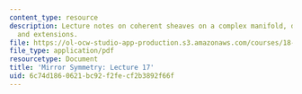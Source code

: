 ```yaml
---
content_type: resource
description: Lecture notes on coherent sheaves on a complex manifold, derived functors,
  and extensions.
file: https://ol-ocw-studio-app-production.s3.amazonaws.com/courses/18-969-topics-in-geometry-mirror-symmetry-spring-2009/6c74d1860621bc92f2fecf2b3892f66f_MIT18_969s09_lec17.pdf
file_type: application/pdf
resourcetype: Document
title: 'Mirror Symmetry: Lecture 17'
uid: 6c74d186-0621-bc92-f2fe-cf2b3892f66f
---
```

